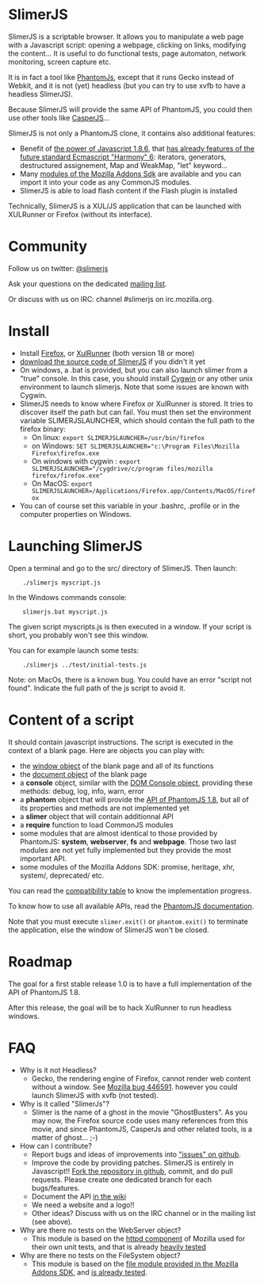 # SlimerJS

SlimerJS is a scriptable browser. It allows you to manipulate a web page
with a Javascript script: opening a webpage, clicking on links, modifying the content...
It is useful to do functional tests, page automaton, network monitoring, screen capture etc.

It is in fact a tool like [PhantomJs](http://phantomjs.org/), except that
it runs Gecko instead of Webkit, and it is not (yet) headless
(but you can try to use xvfb to have a headless SlimerJS).

Because SlimerJS will provide the same API of PhantomJS, you could then use
other tools like [CasperJS](http://casperjs.org)...

SlimerJS is not only a PhantomJS clone, it contains also additional features:

* Benefit of [the power of Javascript 1.8.6](https://developer.mozilla.org/en-US/docs/JavaScript/Reference),
  that [has already features of the future standard Ecmascript "Harmony" 6](https://developer.mozilla.org/en-US/docs/JavaScript/ECMAScript_6_support_in_Mozilla):
  iterators, generators, destructured assignement, Map and WeakMap, "let" keyword...
* Many [modules of the Mozilla Addons Sdk](https://addons.mozilla.org/en-US/developers/docs/sdk/latest/) are available
  and you can import it into your code as any CommonJS modules.
* SlimerJS is able to load flash content if the Flash plugin is installed

Technically, SlimerJS is a XUL/JS application that can be launched with
XULRunner or Firefox (without its interface).

# Community

Follow us on twitter: [@slimerjs](https://twitter.com/slimerjs)

Ask your questions on the dedicated [mailing list](https://groups.google.com/forum/#!forum/slimerjs).

Or discuss with us on IRC: channel #slimerjs on irc.mozilla.org.

# Install

- Install [Firefox](http://getfirefox.com),
  or [XulRunner](http://ftp.mozilla.org/pub/mozilla.org/xulrunner/releases/19.0.2/runtimes/) (both version 18 or more)
- [download the source code of SlimerJS](https://github.com/laurentj/slimerjs/archive/master.zip) if you didn't it yet
- On windows, a .bat is provided, but you can also launch slimer from a "true" console. In this case, you should install
  [Cygwin](http://www.cygwin.com/) or any other unix environment to launch slimerjs. Note
  that some issues are known with Cygwin.
- SlimerJS needs to know where Firefox or XulRunner is stored. It tries to discover
  itself the path but can fail. You must then set the environment variable
  SLIMERJSLAUNCHER, which should contain the full path to the firefox binary:
   - On linux: ```export SLIMERJSLAUNCHER=/usr/bin/firefox```
   - on Windows: ```SET SLIMERJSLAUNCHER="c:\Program Files\Mozilla Firefox\firefox.exe```
   - On windows with cygwin : ```export SLIMERJSLAUNCHER="/cygdrive/c/program files/mozilla firefox/firefox.exe"```
   - On MacOS: ```export SLIMERJSLAUNCHER=/Applications/Firefox.app/Contents/MacOS/firefox```
- You can of course set this variable in your .bashrc, .profile or in the computer
   properties on Windows.

# Launching SlimerJS

Open a terminal and go to the src/ directory of SlimerJS. Then launch:

```
    ./slimerjs myscript.js
```

In the Windows commands console:

```
    slimerjs.bat myscript.js
```


The given script myscripts.js is then executed in a window. If your script is
short, you probably won't see this window.

You can for example launch some tests:

```
    ./slimerjs ../test/initial-tests.js
```

Note: on MacOs, there is a known bug. You could have an error "script not found".
Indicate the full path of the js script to avoid it.

# Content of a script

It should contain javascript instructions. The script is executed in the context of a
blank page. Here are objects you can play with:

- the [window object](https://developer.mozilla.org/en-US/docs/DOM/window) of the blank page and all of its functions
- the [document object](https://developer.mozilla.org/en-US/docs/DOM/document) of the blank page
- a **console** object, similar with the [DOM Console object](https://developer.mozilla.org/en-US/docs/DOM/console),
  providing these methods: debug, log, info, warn, error
- a **phantom** object that will provide the [API of PhantomJS 1.8](https://github.com/ariya/phantomjs/wiki/API-Reference),
  but all of its properties and methods are not implemented yet
- a **slimer** object that will contain additionnal API
- a **require** function to load CommonJS modules
- some modules that are almost identical to those provided by PhantomJS: **system**, **webserver**,
  **fs** and **webpage**. Those two last modules are not yet fully implemented but they
  provide the most important API.
- some modules of the Mozilla Addons SDK: promise, heritage, xhr, system/, deprecated/ etc.

You can read the [compatibility table](https://github.com/laurentj/slimerjs/blob/master/API.md) to know the implementation progress.

To know how to use all available APIs, read the [PhantomJS documentation](https://github.com/ariya/phantomjs/wiki/Quick-Start).

Note that you must execute ```slimer.exit()``` or ```phantom.exit()``` to terminate the application, else
the window of SlimerJS won't be closed.

# Roadmap

The goal for a first stable release 1.0 is to have a full implementation of the API of PhantomJS 1.8.

After this release, the goal will be to hack XulRunner to run headless windows.

# FAQ

- Why is it not Headless?
  - Gecko, the rendering engine of Firefox, cannot render web content without a window.
    See [Mozilla bug 446591](https://bugzilla.mozilla.org/show_bug.cgi?id=446591). however you could
    launch SlimerJS with xvfb (not tested).
- Why is it called "SlimerJs"?
   - Slimer is the name of a ghost in the movie "GhostBusters". As you may now, the Firefox source code uses
    many references from this movie, and since PhantomJS, CasperJs and other related tools, is a matter of ghost... ;-)
- How can I contribute?
   - Report bugs and ideas of improvements into ["issues" on github](https://github.com/laurentj/slimerjs/issues).
   - Improve the code by providing patches. SlimerJS is entirely in Javascript!! [Fork the repository in github](https://github.com/laurentj/slimerjs/fork_select),
     commit, and do pull requests. Please create one dedicated branch for each bugs/features.
   - Document the API [in the wiki](https://github.com/laurentj/slimerjs/wiki)
   - We need a website and a logo!!
   - Other ideas? Discuss with us on the IRC channel or in the mailing list (see above).
- Why are there no tests on the WebServer object?
   - This module is based on the [httpd component](http://mxr.mozilla.org/mozilla-central/source/netwerk/test/httpserver/)
     of Mozilla used for their own unit tests, and that is already [heavily tested](http://mxr.mozilla.org/mozilla-central/source/netwerk/test/httpserver/test/)
- Why are there no tests on the FileSystem object?
   - This module is based on the [file module provided in the Mozilla Addons SDK](https://github.com/laurentj/addon-sdk/blob/master/lib/sdk/io/file.js),
     and [is already tested](https://github.com/laurentj/addon-sdk/blob/master/test/test-file.js).
